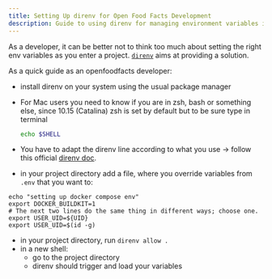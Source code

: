 ```yaml
---
title: Setting Up direnv for Open Food Facts Development
description: Guide to using direnv for managing environment variables in Open Food Facts development, including installation, configuration, and common usage patterns
---
```


<!-- # How to use direnv -->

As a developer, it can be better not to think too much about setting the right env variables as you enter a project.
[`direnv`](https://direnv.net/) aims at providing a solution.

As a quick guide as an openfoodfacts developer:

- install direnv on your system using the usual package manager
- For Mac users you need to know if you are in zsh, bash or something else, since 10.15 (Catalina) zsh is set by default but to be sure type in terminal
  ```bash
  echo $SHELL
  ```

- You have to adapt the direnv line according to what you use -> follow this official [direnv doc](https://direnv.net/docs/hook.html).
- in your project directory add a file, where you override variables from `.env`
  that you want to:

```
echo "setting up docker compose env"
export DOCKER_BUILDKIT=1
# The next two lines do the same thing in different ways; choose one.
export USER_UID=${UID}
export USER_UID=$(id -g)
```

- in your project directory, run `direnv allow .`
- in a new shell:
  - go to the project directory
  - direnv should trigger and load your variables
